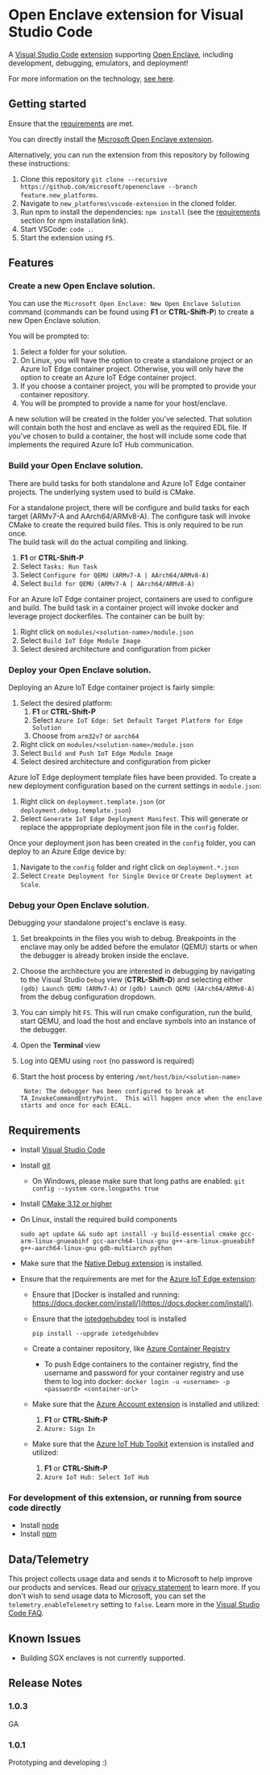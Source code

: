 # Open Enclave extension for Visual Studio Code

A [Visual Studio Code](https://code.visualstudio.com/) [extension](https://marketplace.visualstudio.com/VSCode) supporting [Open Enclave](https://openenclave.io/sdk/), including development, debugging, emulators, and deployment!

For more information on the technology, [see here](https://github.com/Microsoft/openenclave/blob/feature.new_platforms/new_platforms/README.md).

## Getting started

Ensure that the [requirements](#Requirements) are met.

You can directly install the [Microsoft Open Enclave extension](https://marketplace.visualstudio.com/items?itemName=ms-iot.msiot-vscode-openenclave).

Alternatively, you can run the extension from this repository by following these instructions:

1. Clone this repository `git clone --recursive https://github.com/microsoft/openenclave --branch feature.new_platforms`.
1. Navigate to `new_platforms\vscode-extension` in the cloned folder.
1. Run npm to install the dependencies: `npm install` (see the [requirements](#Requirements) section for npm installation link).
1. Start VSCode: `code .`.
1. Start the extension using `F5`.

## Features

### Create a new Open Enclave solution.

You can use the `Microsoft Open Enclave: New Open Enclave Solution` command (commands can be found using **F1** or **CTRL-Shift-P**) 
to create a new Open Enclave solution.  

You will be prompted to:

1. Select a folder for your solution.  
1. On Linux, you will have the option to create a standalone project or an Azure IoT Edge container 
    project.  Otherwise, you will only have the option to create an Azure IoT Edge container project.
1. If you choose a container project, you will be prompted to provide your container repository.
1. You will be prompted to provide a name for your host/enclave.

A new solution will be created in the folder you've selected.  That solution will contain both the host
and enclave as well as the required EDL file.  If you've chosen to build a container, the host will include
some code that implements the required Azure IoT Hub communication.

### Build your Open Enclave solution.

There are build tasks for both standalone and Azure IoT Edge container projects.  The underlying system used 
to build is CMake.  

For a standalone project, there will be configure and build tasks for each target (ARMv7-A and AArch64/ARMv8-A).  The 
configure task will invoke CMake to create the required build files.  This is only required to be run once.  
The build task will do the actual compiling and linking.

1. **F1** or **CTRL-Shift-P**
1. Select `Tasks: Run Task`
1. Select `Configure for QEMU (ARMv7-A | AArch64/ARMv8-A)`
1. Select `Build for QEMU (ARMv7-A | AArch64/ARMv8-A)`

For an Azure IoT Edge container project, containers are used to configure and build.  The build task in a
container project will invoke docker and leverage project dockerfiles.  The container can be built by:

1. Right click on `modules/<solution-name>/module.json`
1. Select `Build IoT Edge Module Image`
1. Select desired architecture and configuration from picker

### Deploy your Open Enclave solution.

Deploying an Azure IoT Edge container project is fairly simple:

1. Select the desired platform:
    1. **F1** or **CTRL-Shift-P**
    1. Select `Azure IoT Edge: Set Default Target Platform for Edge Solution`
    1. Choose from `arm32v7` or `aarch64`
1. Right click on `modules/<solution-name>/module.json`
1. Select `Build and Push IoT Edge Module Image`
1. Select desired architecture and configuration from picker

Azure IoT Edge deployment template files have been provided.  To create
a new deployment configuration based on the current settings in `module.json`:

1. Right click on `deployment.template.json` (or `deployment.debug.template.json`)
1. Select `Generate IoT Edge Deployment Manifest`.  This will generate or replace the apppropriate deployment json file in the `config` folder.

Once your deployment json has been created in the `config` folder, you can deploy
to an Azure Edge device by:

1. Navigate to the `config` folder and right click on `deployment.*.json`
1. Select `Create Deployment for Single Device` or `Create Deployment at Scale`.

### Debug your Open Enclave solution.

Debugging your standalone project's enclave is easy.  

1. Set breakpoints in the files you wish to debug.  Breakpoints in the enclave may only be added before
the emulator (QEMU) starts or when the debugger is already broken inside the enclave.
1. Choose the architecture you are interested in debugging by navigating to the Visual 
Studio `Debug` view (**CTRL-Shift-D**) and selecting either `(gdb) Launch QEMU (ARMv7-A)` or 
`(gdb) Launch QEMU (AArch64/ARMv8-A)` from the debug configuration dropdown.
1. You can simply hit `F5`.  This will run cmake configuration, run the build, start QEMU, and load 
the host and enclave symbols into an instance of the debugger.
1. Open the **Terminal** view
1. Log into QEMU using `root` (no password is required)
1. Start the host process by entering `/mnt/host/bin/<solution-name>`

        Note: The debugger has been configured to break at TA_InvokeCommandEntryPoint.  This will happen once when the enclave starts and once for each ECALL.

## Requirements

* Install [Visual Studio Code](https://code.visualstudio.com/)
* Install [git](https://git-scm.com/downloads)
    * On Windows, please make sure that long paths are enabled: `git config --system core.longpaths true`
* Install [CMake 3.12 or higher](https://cmake.org/download/)
* On Linux, install the required build components

      sudo apt update && sudo apt install -y build-essential cmake gcc-arm-linux-gnueabihf gcc-aarch64-linux-gnu g++-arm-linux-gnueabihf g++-aarch64-linux-gnu gdb-multiarch python

* Make sure that the [Native Debug extension](https://marketplace.visualstudio.com/items?itemName=webfreak.debug) is installed.
* Ensure that the requirements are met for the [Azure IoT Edge extension](https://marketplace.visualstudio.com/items?itemName=vsciot-vscode.azure-iot-edge):
    * Ensure that [Docker is installed and running: https://docs.docker.com/install/](https://docs.docker.com/install/).
    * Ensure that the [iotedgehubdev](https://pypi.org/project/iotedgehubdev/) tool is installed

          pip install --upgrade iotedgehubdev

    * Create a container repository, like [Azure Container Registry](https://azure.microsoft.com/en-us/services/container-registry/)
        * To push Edge containers to the container registry, find the username and password for your container registry and use them to log into docker: `docker login -u <username> -p <password> <container-url>`
    * Make sure that the [Azure Account extension](https://marketplace.visualstudio.com/items?itemName=ms-vscode.azure-account) is installed and utilized:
        1. **F1** or **CTRL-Shift-P**
        1. `Azure: Sign In`
    * Make sure that the [Azure IoT Hub Toolkit](https://marketplace.visualstudio.com/items?itemName=vsciot-vscode.azure-iot-toolkit) extension is installed and utilized:
        1. **F1** or **CTRL-Shift-P**
        1. `Azure IoT Hub: Select IoT Hub`

### For development of this extension, or running from source code directly

* Install [node](https://nodejs.org/en/)
* Install [npm](https://www.npmjs.com/get-npm)

## Data/Telemetry

This project collects usage data and sends it to Microsoft to help improve our products and services.  Read our 
[privacy statement](http://go.microsoft.com/fwlink/?LinkId=521839) to learn more.  If you don't wish to send usage 
data to Microsoft, you can set the `telemetry.enableTelemetry` setting to `false`.  Learn more in the 
[Visual Studio Code FAQ](https://code.visualstudio.com/docs/supporting/faq#_how-to-disable-telemetry-reporting).

## Known Issues

* Building SGX enclaves is not currently supported.

## Release Notes

### 1.0.3

GA

### 1.0.1

Prototyping and developing :)

